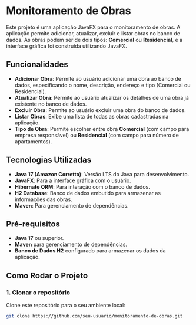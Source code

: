 # Monitoramento de Obras

Este projeto é uma aplicação JavaFX para o monitoramento de obras. A aplicação permite adicionar, atualizar, excluir e listar obras no banco de dados. As obras podem ser de dois tipos: **Comercial** ou **Residencial**, e a interface gráfica foi construída utilizando JavaFX.

## Funcionalidades

- **Adicionar Obra**: Permite ao usuário adicionar uma obra ao banco de dados, especificando o nome, descrição, endereço e tipo (Comercial ou Residencial).
- **Atualizar Obra**: Permite ao usuário atualizar os detalhes de uma obra já existente no banco de dados.
- **Excluir Obra**: Permite ao usuário excluir uma obra do banco de dados.
- **Listar Obras**: Exibe uma lista de todas as obras cadastradas na aplicação.
- **Tipo de Obra**: Permite escolher entre obra **Comercial** (com campo para empresa responsável) ou **Residencial** (com campo para número de apartamentos).

## Tecnologias Utilizadas

- **Java 17 (Amazon Corretto)**: Versão LTS do Java para desenvolvimento.
- **JavaFX**: Para a interface gráfica com o usuário.
- **Hibernate ORM**: Para interação com o banco de dados.
- **H2 Database**: Banco de dados embutido para armazenar as informações das obras.
- **Maven**: Para gerenciamento de dependências.

## Pré-requisitos

- **Java 17** ou superior.
- **Maven** para gerenciamento de dependências.
- **Banco de Dados H2** configurado para armazenar os dados da aplicação.

## Como Rodar o Projeto

### 1. Clonar o repositório

Clone este repositório para o seu ambiente local:

```bash
git clone https://github.com/seu-usuario/monitoramento-de-obras.git
